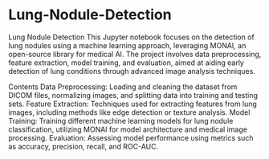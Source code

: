 # Lung-Nodule-Detection


Lung Nodule Detection
This Jupyter notebook focuses on the detection of lung nodules using a machine learning approach, leveraging MONAI, an open-source library for medical AI. The project involves data preprocessing, feature extraction, model training, and evaluation, aimed at aiding early detection of lung conditions through advanced image analysis techniques.

Contents
Data Preprocessing: Loading and cleaning the dataset from DICOM files, normalizing images, and splitting data into training and testing sets.
Feature Extraction: Techniques used for extracting features from lung images, including methods like edge detection or texture analysis.
Model Training: Training different machine learning models for lung nodule classification, utilizing MONAI for model architecture and medical image processing.
Evaluation: Assessing model performance using metrics such as accuracy, precision, recall, and ROC-AUC.
